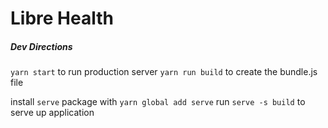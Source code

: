 # Libre Health

##### Dev Directions

`yarn start` to run production server
`yarn run build` to create the bundle.js file

install `serve` package with `yarn global add serve`
run `serve -s build` to serve up application